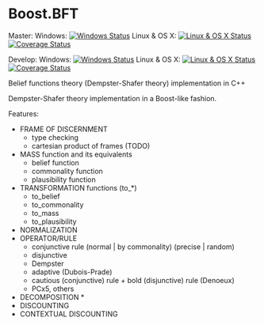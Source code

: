 Boost.BFT
======

Master:
Windows: [![Windows Status](http://img.shields.io/appveyor/ci/mkurdej/bft.svg?branch=master)](https://ci.appveyor.com/project/mkurdej/bft)
Linux & OS X: [![Linux & OS X Status](https://travis-ci.org/mkurdej/bft.svg?branch=master)](https://travis-ci.org/mkurdej/bft)
[![Coverage Status](https://coveralls.io/repos/mkurdej/bft/badge.png?branch=master)](https://coveralls.io/r/mkurdej/bft?branch=master)

Develop:
Windows: [![Windows Status](http://img.shields.io/appveyor/ci/mkurdej/bft.svg?branch=develop)](https://ci.appveyor.com/project/mkurdej/bft)
Linux & OS X: [![Linux & OS X Status](https://travis-ci.org/mkurdej/bft.svg?branch=develop)](https://travis-ci.org/mkurdej/bft)
[![Coverage Status](https://coveralls.io/repos/mkurdej/bft/badge.png?branch=develop)](https://coveralls.io/r/mkurdej/bft?branch=develop)

Belief functions theory (Dempster-Shafer theory) implementation in C++

Dempster-Shafer theory implementation in a Boost-like fashion.

Features:
* FRAME OF DISCERNMENT
    * type checking
    * cartesian product of frames (TODO)
* MASS function and its equivalents
    * belief function
    * commonality function
    * plausibility function
* TRANSFORMATION functions (to_*)
    * to_belief
    * to_commonality
    * to_mass
    * to_plausibility
* NORMALIZATION
* OPERATOR/RULE
    * conjunctive rule (normal | by commonality) (precise | random)
    * disjunctive
    * Dempster
    * adaptive (Dubois-Prade)
    * cautious (conjunctive) rule + bold (disjunctive) rule (Denoeux)
    * PCx5, others
* DECOMPOSITION
    * 
* DISCOUNTING
* CONTEXTUAL DISCOUNTING
